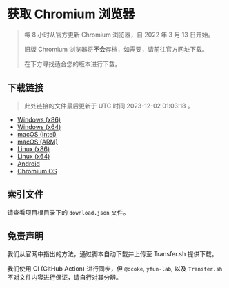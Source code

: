 # 获取 Chromium 浏览器

> 每 8 小时从官方更新 Chromium 浏览器，自 2022 年 3 月 13 日开始。
> 
> 旧版 Chromium 浏览器将**不会**存档，如需要，请前往官方网址下载。
>
> 在下方寻找适合您的版本进行下载。

## 下载链接

> 此处链接的文件最后更新于 UTC 时间 2023-12-02 01:03:18
。

- [Windows (x86)](https://transfer.sh/n8NlRKW2x0/Win.zip)
- [Windows (x64)](https://transfer.sh/4EY3PNSNpO/Win_x64.zip)
- [macOS (Intel)](https://transfer.sh/ltbWmDRgrK/Mac.zip)
- [macOS (ARM)](https://transfer.sh/JemyJE4fCD/Mac_Arm.zip)
- [Linux (x86)](https://transfer.sh/dCfgrJCdRC/Linux.zip)
- [Linux (x64)](https://transfer.sh/wVO84XBym9/Linux_x64.zip)
- [Android](https://transfer.sh/7cRcOlOize/Android.zip)
- [Chromium OS](https://transfer.sh/bJUY3hCRBU/Linux_ChromiumOS_Full.zip)

## 索引文件

请查看项目根目录下的 `download.json` 文件。

## 免责声明

我们从官网中指出的方法，通过脚本自动下载并上传至 Transfer.sh 提供下载。

我们使用 CI (GitHub Action) 进行同步，但 `@ocoke`, `yfun-lab`, 以及 `Transfer.sh` 不对文件内容进行保证，请自行对其分辨。
